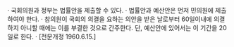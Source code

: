 · 국회의원과 정부는 법률안을 제출할 수 있다.
· 법률안과 예산안은 먼저 민의원에 제출하여야 한다.
· 참의원이 국회의 의결을 요하는 의안을 받은 날로부터 60일이내에 의결하지 아니할 때에는 이를 부결한 것으로 간주한다. 단, 예산안에 있어서는 이 기간을 20일로 한다.
· [전문개정 1960.6.15.]
